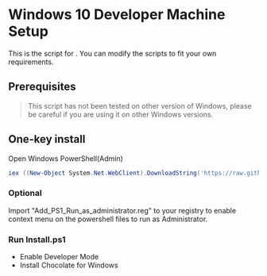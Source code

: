# Windows 10 Developer Machine Setup

This is the script for . You can modify the scripts to fit your own requirements.

## Prerequisites

> This script has not been tested on other version of Windows, please be careful if you are using it on other Windows versions.

## One-key install

Open Windows PowerShell(Admin)

```powershell
iex ((New-Object System.Net.WebClient).DownloadString('https://raw.githubusercontent.com/PavanMudigonda/choco/master/Install.ps1'))
```
### Optional

Import "Add_PS1_Run_as_administrator.reg" to your registry to enable context menu on the powershell files to run as Administrator.

### Run Install.ps1

- Enable Developer Mode
- Install Chocolate for Windows

